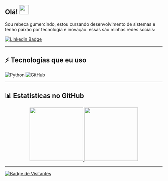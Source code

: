 ## Olá! <img src="https://raw.githubusercontent.com/aemmadi/aemmadi/master/wave.gif" width="30">

Sou rebeca gumercindo, estou cursando desenvolvimento de sistemas e tenho paixão por tecnologia e inovação. essas são minhas redes sociais:

 [![Linkedin Badge](https://img.shields.io/badge/rebeca-gumercindoblue?style=flat-square&logo=Linkedin&logoColor=white&link=https://www.linkedin.com/in/higor-bernardes/)](https://www.linkedin.com/in/higor-bernardes/) 

---

## ⚡ Tecnologias que eu uso

![Python](https://img.shields.io/badge/-Python-black?style=flat-square&logo=Python)
![GitHub](https://img.shields.io/badge/-GitHub-181717?style=flat-square&logo=github)

---

## 📊 Estatísticas no GitHub

<div align="center">
  <a href="https://github.com/rebecag2">
  <img height="171em" src="https://github-readme-stats.vercel.app/api?username=rebecag2r&show_icons=true&theme=tokyonight&include_all_commits=true&count_private=true"/>
  <img height="171em" src="https://github-readme-stats.vercel.app/api/top-langs/?username=rebecag2&layout=compact&langs_count=7&theme=tokyonight"/>
</div>

---

![Badge de Visitantes](https://visitor-badge.laobi.icu/badge?page_id=rebecag2.rebecag2)
